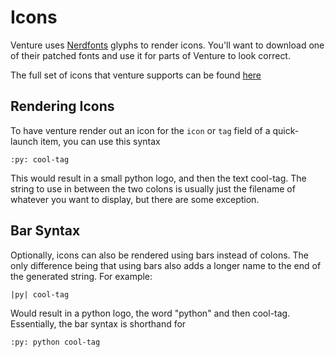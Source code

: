 # Icons
Venture uses [Nerdfonts](https://www.nerdfonts.com/#home) glyphs to render icons. You'll want to download one of their patched fonts and use it for parts of Venture to look correct.

The full set of icons that venture supports can be found [here](../src/venture/icons.py)

## Rendering Icons
To have venture render out an icon for the `icon` or `tag` field of a quick-launch item, you can use this syntax

```
:py: cool-tag
```
This would result in a small python logo, and then the text cool-tag. The string to use in between the two colons is usually just the filename of whatever you want to display, but there are some exception.

## Bar Syntax
Optionally, icons can also be rendered using bars instead of colons. The only difference being that using bars also adds a longer name to the end of the generated string. For example:

```
|py| cool-tag
```

Would result in a python logo, the word "python" and then cool-tag. Essentially, the bar syntax is shorthand for
```
:py: python cool-tag
```

